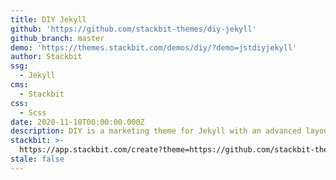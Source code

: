 ```yaml
---
title: DIY Jekyll
github: 'https://github.com/stackbit-themes/diy-jekyll'
github_branch: master
demo: 'https://themes.stackbit.com/demos/diy/?demo=jstdiyjekyll'
author: Stackbit
ssg:
  - Jekyll
cms:
  - Stackbit
css:
  - Scss
date: 2020-11-10T00:00:00.000Z
description: DIY is a marketing theme for Jekyll with an advanced layout builder.
stackbit: >-
  https://app.stackbit.com/create?theme=https://github.com/stackbit-themes/diy-jekyll
stale: false
---
```

